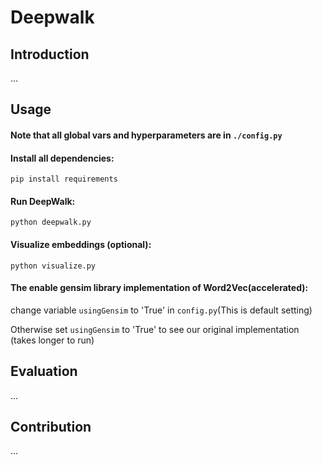 # Deepwalk
## Introduction
...
## Usage
#### <b>Note that all global vars and hyperparameters are in</b> ```./config.py```
#### Install all dependencies:
```pip install requirements```
#### Run DeepWalk:
```python deepwalk.py```
#### Visualize embeddings (optional):
```python visualize.py```

#### The enable gensim library implementation of Word2Vec(accelerated):
change variable  ```usingGensim``` to 'True' in ```config.py```(This is default setting)

Otherwise set ```usingGensim``` to 'True' to see our original implementation (takes longer to run)

## Evaluation
...

## Contribution
...